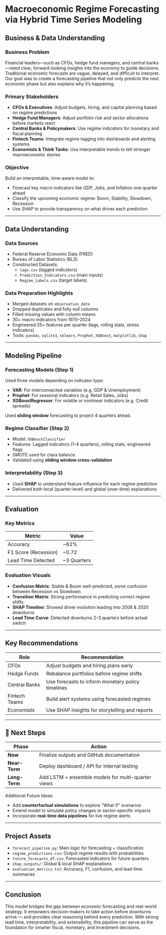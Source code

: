 # Macroeconomic Regime Forecasting via Hybrid Time Series Modeling

## Business & Data Understanding

### Business Problem
Financial leaders—such as CFOs, hedge fund managers, and central banks—need clear, forward-looking insights into the economy to guide decisions. Traditional economic forecasts are vague, delayed, and difficult to interpret. Our goal was to create a forecasting pipeline that not only predicts the next economic phase but also explains why it’s happening.

### Primary Stakeholders
- **CFOs & Executives**: Adjust budgets, hiring, and capital planning based on regime predictions
- **Hedge Fund Managers**: Adjust portfolio risk and sector allocations before markets react
- **Central Banks & Policymakers**: Use regime indicators for monetary and fiscal planning
- **Fintech Teams**: Integrate regime tagging into dashboards and alerting systems
- **Economists & Think Tanks**: Use interpretable trends to tell stronger macroeconomic stories

### Objective
Build an interpretable, time-aware model to:
- Forecast key macro indicators like GDP, Jobs, and Inflation one quarter ahead
- Classify the upcoming economic regime: Boom, Stability, Slowdown, Recession
- Use SHAP to provide transparency on what drives each prediction

---

## Data Understanding

### Data Sources
- Federal Reserve Economic Data (FRED)
- Bureau of Labor Statistics (BLS)
- Constructed Datasets:
  - `lags.csv` (lagged indicators)
  - `Prediction_Indicators.csv` (main inputs)
  - `Regime_Labels.csv` (target labels)

### Data Preparation Highlights
- Merged datasets on `observation_date`
- Dropped duplicates and fully null columns
- Filled missing values with column means
- 30+ macro indicators from 1970–2024
- Engineered 25+ features per quarter (lags, rolling stats, stress indicators)
- Tools: `pandas`, `sqlite3`, `sklearn`, `Prophet`, `XGBoost`, `matplotlib`, `shap`

---

## Modeling Pipeline

### Forecasting Models (Step 1)
Used three models depending on indicator type:
- **VAR**: For interconnected variables (e.g. GDP & Unemployment)
- **Prophet**: For seasonal indicators (e.g. Retail Sales, Jobs)
- **XGBoostRegressor**: For volatile or nonlinear indicators (e.g. Credit spreads)

Used **sliding window** forecasting to project 4 quarters ahead.

### Regime Classifier (Step 2)
- Model: `XGBoostClassifier`
- Features: Lagged indicators (1–4 quarters), rolling stats, engineered flags
- SMOTE used for class balance
- Validated using **sliding window cross-validation**

### Interpretability (Step 3)
- Used **SHAP** to understand feature influence for each regime prediction
- Delivered both local (quarter-level) and global (over-time) explanations

---

## Evaluation

### Key Metrics
| Metric             | Value      |
|--------------------|------------|
| Accuracy           | ~82%       |
| F1 Score (Recession)| ~0.72     |
| Lead Time Detected | ~3 Quarters|

### Evaluation Visuals
- **Confusion Matrix**: Stable & Boom well-predicted, some confusion between Recession vs Slowdown
- **Transition Matrix**: Strong performance in predicting correct regime shifts
- **SHAP Timeline**: Showed driver evolution leading into 2008 & 2020 downturns
- **Lead Time Curve**: Detected downturns 2–3 quarters before actual switch

---

## Key Recommendations

| Role         | Recommendation                                    |
|--------------|----------------------------------------------------|
| CFOs         | Adjust budgets and hiring plans early              |
| Hedge Funds  | Rebalance portfolios before regime shifts          |
| Central Banks| Use forecasts to inform monetary policy timelines  |
| Fintech Teams| Build alert systems using forecasted regimes       |
| Economists   | Use SHAP insights for storytelling and reports     |

---

## 🔮 Next Steps

| Phase      | Action                                             |
|------------|----------------------------------------------------|
| **Now**        | Finalize outputs and GitHub documentation          |
| **Near-Term**  | Deploy dashboard / API for internal testing        |
| **Long-Term**  | Add LSTM + ensemble models for multi-quarter views |

Additional Future Ideas:
- Add **counterfactual simulations** to explore "What if" scenarios
- Extend model to simulate policy changes or sector-specific impacts
- Incorporate **real-time data pipelines** for live regime alerts

---

## Project Assets
- `forecast_pipeline.py`: Main logic for forecasting + classification
- `regime_predictions.csv`: Output regime results with probabilities
- `future_forecasts_df.csv`: Forecasted indicators for future quarters
- `shap_outputs/`: Global & local SHAP explanations
- `evaluation_metrics.txt`: Accuracy, F1, confusion, and lead time summaries

---

## Conclusion
This model bridges the gap between economic forecasting and real-world strategy. It empowers decision-makers to take action before downturns arrive — and provides clear reasoning behind every prediction. With strong lead time, interpretability, and extensibility, this pipeline can serve as the foundation for smarter fiscal, monetary, and investment decisions.